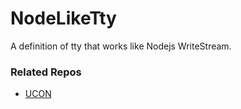 # NodeLikeTty

A definition of tty that works like Nodejs WriteStream.

### Related Repos

 - [UCON](https://github.com/UniCoderGroup/ucon/)

